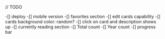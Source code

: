 // TODO

-[] deploy
-[] mobile version
-[] favorites section
-[] edit cards capability
-[] cards background color: random?
-[] click on card and description shows up
-[] currently reading section
-[] Total count
-[] Year count 
-[] progress bar 
